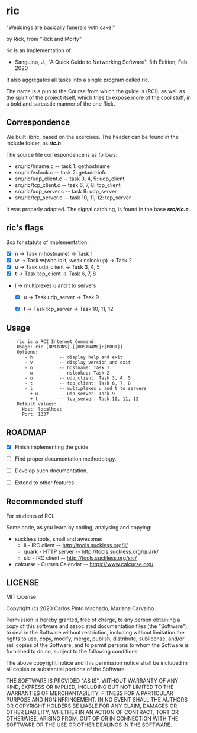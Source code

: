 # ric

"Weddings are basically funerals with cake."

by Rick, from "Rick and Morty"

ric is an implementation of:
- Sanguino, J., "A Quick Guide to Networking Software", 5th Edition, Feb 2020

It also aggregates all tasks into a single program called ric.

The name is a pun to the Course from which the guide is (RCI), as well as the
spirit of the project itself, which tries to expose more of the cool stuff, in
a bold and sarcastic manner of the one Rick.

## Correspondence

We built libric, based on the exercises.
The header can be found in the include folder, as ***ric.h***.

The source file correspondence is as follows:

- src/ric/hname.c        -- task 1: gethostname
- src/ric/nslook.c       -- task 2: getaddrinfo
- src/ric/udp\_client.c   -- task 3, 4, 5: udp\_client
- src/ric/tcp\_client.c   -- task 6, 7, 8: tcp\_client
- src/ric/udp\_server.c   -- task 9: udp\_server
- src/ric/tcp\_server.c   -- task 10, 11, 12: tcp\_server

It was properly adapted.
The signal catching, is found in the base ***src/ric.c***.


## ric's flags

Box for statuts of implementation.

- [x] n  -> Task n(hostname)                          -> Task 1
- [x] w  -> Task w(who is it, weak nslookup)          -> Task 2
- [x] u  -> Task udp\_client                           -> Task 3, 4, 5
- [x] t  -> Task tcp\_client                           -> Task 6, 7, 8
- l  -> multiplexes u and t to servers
    + [x] u  -> Task udp\_server                       -> Task 9
    + [x] t  -> Task tcp\_server                       -> Task 10, 11, 12


## Usage

```shell
    ric is a RCI Internet Command.
    Usage: ric [OPTIONS] [[HOSTNAME]:[PORT]]
    Options:
       - h          -- display help and exit
       - v          -- display version and exit
       - n          -- hostname: Task 1
       - w          -- nslookup: Task 2
       - u          -- udp_client: Task 3, 4, 5
       - t          -- tcp_client: Task 6, 7, 8
       - l          -- multiplexes u and t to servers
         + u        -- udp_server: Task 9
         + t        -- tcp_server: Task 10, 11, 12
    Default values:
      Host: localhost
      Port: 1337
```


## ROADMAP
- [x] Finish implementing the guide.
- [ ] Find proper documentation methodology.
- [ ] Develop such documentation.
- [ ] Extend to other features.


## Recommended stuff

For students of RCI.

Some code, as you learn by coding, analysing and copying:
  - suckless tools, small and awesome:
    + ii     - IRC client  -- http://tools.suckless.org/ii/
    + quark  - HTTP server -- http://tools.suckless.org/quark/
    + sic    - IRC client  -- http://tools.suckless.org/sic/
  - calcurse - Curses Calendar -- https://www.calcurse.org/


## LICENSE

MIT License

Copyright (c) 2020 Carlos Pinto Machado, Mariana Carvalho

Permission is hereby granted, free of charge, to any person obtaining a copy
of this software and associated documentation files (the "Software"), to deal
in the Software without restriction, including without limitation the rights
to use, copy, modify, merge, publish, distribute, sublicense, and/or sell
copies of the Software, and to permit persons to whom the Software is
furnished to do so, subject to the following conditions:

The above copyright notice and this permission notice shall be included in all
copies or substantial portions of the Software.

THE SOFTWARE IS PROVIDED "AS IS", WITHOUT WARRANTY OF ANY KIND, EXPRESS OR
IMPLIED, INCLUDING BUT NOT LIMITED TO THE WARRANTIES OF MERCHANTABILITY,
FITNESS FOR A PARTICULAR PURPOSE AND NONINFRINGEMENT. IN NO EVENT SHALL THE
AUTHORS OR COPYRIGHT HOLDERS BE LIABLE FOR ANY CLAIM, DAMAGES OR OTHER
LIABILITY, WHETHER IN AN ACTION OF CONTRACT, TORT OR OTHERWISE, ARISING FROM,
OUT OF OR IN CONNECTION WITH THE SOFTWARE OR THE USE OR OTHER DEALINGS IN THE
SOFTWARE.

